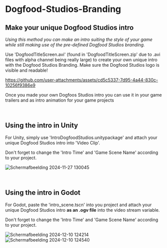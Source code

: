 # Dogfood-Studios-Branding

## Make your unique Dogfood Studios intro
_Using this method you can make an intro suiting the style of your game while still making use of the pre-defined Dogfood Studios branding._

Use 'DogfoodTitleScreen.avi' (found in 'DogfoodTitleScreen.zip' due to .avi files with alpha channel being really large) to create your own unique intro with the Dogfood Studios Branding.
Make sure the Dogfood Studios logo is visible and readable!

https://github.com/user-attachments/assets/cd5c5337-7d95-4a44-830c-10256f9386e9

Once you made your own Dogfoos Studios intro you can use it in your game trailers and as intro animation for your game projects

<br>

## Using the intro in Unity

For Unity, simply use 'IntroDogfoodStudios.unitypackage' and attach your unique Dogfood Studios intro into 'Video Clip'.

Don't forget to change the 'Intro Time' and 'Game Scene Name' according to your project.

![Schermafbeelding 2024-11-27 130045](https://github.com/user-attachments/assets/62396528-3ab4-4cff-80cf-6981d6f73527)

<br>

## Using the intro in Godot

For Godot, paste the 'intro_scene.tscn' into you project and attach your unique Dogfood Studios intro **as an .ogv file** into the video stream variable.

Don't forget to change the 'Intro Time' and 'Game Scene Name' according to your project.

![Schermafbeelding 2024-12-10 124214](https://github.com/user-attachments/assets/051e655d-b4f6-4162-8b94-a4854d5af92f)
![Schermafbeelding 2024-12-10 124540](https://github.com/user-attachments/assets/53b56829-da70-4f91-a73d-4dbc4a0fa5ab)

